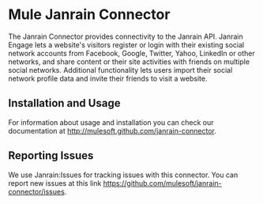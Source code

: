 Mule Janrain Connector
=========================

The Janrain Connector provides connectivity to the Janrain API. Janrain Engage lets a website's visitors register or login with their existing social network accounts from Facebook, Google, Twitter, Yahoo, LinkedIn or other networks, and share content or their site activities with friends on multiple social networks. Additional functionality lets users import their social network profile data and invite their friends to visit a website.

Installation and Usage
----------------------

For information about usage and installation you can check our documentation at http://mulesoft.github.com/janrain-connector.

Reporting Issues
----------------

We use Janrain:Issues for tracking issues with this connector. You can report new issues at this link https://github.com/mulesoft/janrain-connector/issues.
